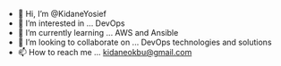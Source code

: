 - 👋 Hi, I’m @KidaneYosief
- 👀 I’m interested in ... DevOps
- 🌱 I’m currently learning ... AWS and Ansible
- 💞️ I’m looking to collaborate on ... DevOps technologies and solutions
- 📫 How to reach me ... kidaneokbu@gmail.com

<!---
KidaneYosief/KidaneYosief is a ✨ special ✨ repository because its `README.md` (this file) appears on your GitHub profile.
You can click the Preview link to take a look at your changes.
--->
